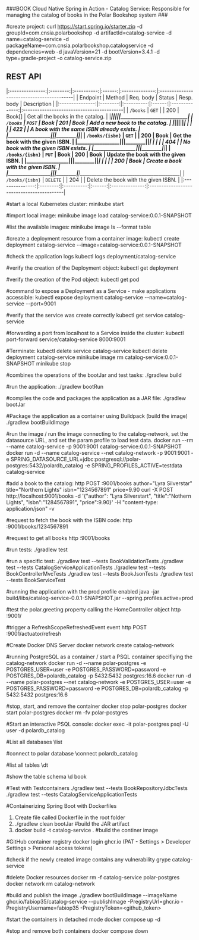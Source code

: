 ###BOOK Cloud Native Spring in Action - Catalog Service: Responsible for managing the catalog of books in the Polar Bookshop system ### 

#create project:
curl https://start.spring.io/starter.zip -d groupId=com.cnsia.polarbookshop -d artifactId=catalog-service -d name=catalog-service -d packageName=com.cnsia.polarbookshop.catalogservice -d dependencies=web -d javaVersion=21 -d bootVersion=3.4.1 -d type=gradle-project -o catalog-service.zip

## REST API
|:---------------:|:--------:|:----------:|:------:|:--------------:|:------------------------------------------|
| Endpoint	  | Method   | Req. body  | Status | Resp. body     | Description                               |
|:---------------:|:--------:|:----------:|:------:|:--------------:|:------------------------------------------|
| `/books`        | `GET`    |            | 200    | Book[]         | Get all the books in the catalog.         |
|_________________|__________|____________|________|________________|___________________________________________|
| `/books`        | `POST`   | Book       | 201    | Book           | Add a new book to the catalog.            |
|_________________|__________|____________|________|________________|___________________________________________|
|                 |          |            | 422    |                | A book with the same ISBN already exists. |
|_________________|__________|____________|________|________________|___________________________________________|
| `/books/{isbn}` | `GET`    |            | 200    | Book           | Get the book with the given ISBN.         |
|_________________|__________|____________|________|________________|___________________________________________|
|                 |          |            | 404    |                | No book with the given ISBN exists.       |
|_________________|__________|____________|________|________________|___________________________________________|
| `/books/{isbn}` | `PUT`    | Book       | 200    | Book           | Update the book with the given ISBN.      |
|_________________|__________|____________|________|________________|___________________________________________|
|                 |          |            | 200    | Book           | Create a book with the given ISBN.        |
|_________________|__________|____________|________|________________|___________________________________________|
| `/books/{isbn}` | `DELETE` |            | 204    |                | Delete the book with the given ISBN.      |
|:---------------:|:--------:|:----------:|:------:|:--------------:|:------------------------------------------|

#start a local Kubernetes cluster: 
minikube start

#import local image: 
minikube image load catalog-service:0.0.1-SNAPSHOT

#list the available images: 
minikube image ls --format table

#create a deployment resource from a container image: 
kubectl create deployment catalog-service --image=catalog-service:0.0.1-SNAPSHOT

#check the application logs
kubectl logs deployment/catalog-service

#verify the creation of the Deployment object: 
kubectl get deployment

#verify the creation of the Pod object: 
kubectl get pod

#command to expose a Deployment as a Service - make applications accessible: 
kubectl expose deployment catalog-service --name=catalog-service --port=9001

#verify that the service was create correctly
kubectl get service catalog-service

#forwarding a port from localhost to a Service inside the cluster: 
kubectl port-forward service/catalog-service 8000:9001

#Terminate: 
kubectl delete service catalog-service
kubectl delete deployment catalog-service
minikube image rm  catalog-service:0.0.1-SNAPSHOT
minikube stop

#combines the operations of the bootJar and test tasks: 
./gradlew build

#run the application: 
 ./gradlew bootRun

#compiles the code and packages the application as a JAR file: 
./gradlew bootJar

#Package the application as a container using Buildpack (build the image)
./gradlew bootBuildImage

#run the image / run the image connecting to the catalog-network, set the datasource URL, and set the param profile to load test data.
docker run --rm --name catalog-service -p 9001:9001 catalog-service:0.0.1-SNAPSHOT
docker run -d --name catalog-service --net catalog-network -p 9001:9001 -e SPRING_DATASOURCE_URL=jdbc:postgresql://polar-postgres:5432/polardb_catalog -e SPRING_PROFILES_ACTIVE=testdata catalog-service

#add a book to the catalog: 
http POST :9001/books author="Lyra Silverstar" title="Northern Lights" isbn="1234567891" price=9.90
curl -X POST http://localhost:9001/books -d '{"author": "Lyra Silverstart", "title":"Nothern Lights", "isbn":"1284567891", "price":9.90}' -H "content-type: application/json" -v

#request to fetch the book with the ISBN code: 
 http :9001/books/1234567891

#request to get all books
http :9001/books

#run tests: 
./gradlew test

#run a specific test: 
./gradlew test --tests BookValidationTests
./gradlew test --tests CatalogServiceApplicationTests
./gradlew test --tests BookControllerMvcTests
./gradlew test --tests BookJsonTests
./gradlew test --tests BookServiceTest

#running the application with the prod profile enabled
java -jar build/libs/catalog-service-0.0.1-SNAPSHOT.jar --spring.profiles.active=prod

#test the polar.greeting property calling the HomeController object
http :9001/

#trigger a RefreshScopeRefreshedEvent event
http POST :9001/actuator/refresh

#Create Docker DNS Server
docker network create catalog-network

#running PostgreSQL as a container / start a PSQL container specifiying the catalog-network 
docker run -d --name polar-postgres -e POSTGRES_USER=user -e POSTGRES_PASSWORD=password -e POSTGRES_DB=polardb_catalog -p 5432:5432 postgres:16.6
docker run -d --name polar-postgres --net catalog-network -e POSTGRES_USER=user -e POSTGRES_PASSWORD=password -e POSTGRES_DB=polardb_catalog -p 5432:5432 postgres:16.6

#stop, start, and remove the container
docker stop polar-postgres
docker start polar-postgres
docker rm -fv polar-postgres

#Start an interactive PSQL console:
docker exec -it polar-postgres psql -U user -d polardb_catalog

#List all databases
\list

#connect to polar database
\connect polardb_catalog

#list all tables
\dt

#show the table schema
\d book

#Test with Testcontainers
./gradlew test --tests BookRepositoryJdbcTests
./gradlew test --tests CatalogServiceApplicationTests


#Containerizing Spring Boot with Dockerfiles
1. Create  file called Dockerfile in the root folder
2. ./gradlew clean bootJar #build the JAR artifact
3. docker build -t catalog-service . #build the continer image

#GitHub container registry
docker login ghcr.io (PAT - Settings > Developer Settings > Personal access tokens)

#check if the newly created image contains any vulnerability
grype catalog-service

#delete Docker resources
docker rm -f catalog-service polar-postgres
docker network rm catalog-network

#build and publish the image
./gradlew bootBuildImage --imageName ghcr.io/fabiop35/catalog-service --publishImage -PregistryUrl=ghcr.io -PregistryUsername=fabiop35 -PregistryToken=<github_token>

#start the containers in detached mode
docker compose up -d

#stop and remove both containers
docker compose down




